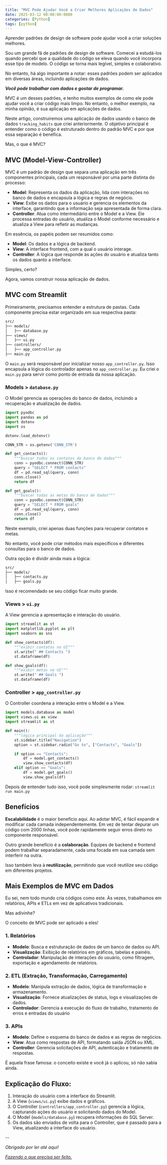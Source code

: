 ```yaml
---
title: "MVC Pode Ajudar Você a Criar Melhores Aplicações de Dados"
date: 2025-03-12 00:00:00:0000
categories: [Python]
tags: [python]
---
```


Aprender padrões de design de software pode ajudar você a criar soluções melhores.

Sou um grande fã de padrões de design de software. Comecei a estudá-los quando percebi que a qualidade do código se eleva quando você incorpora esse tipo de modelo. O código se torna mais legível, simples e colaborativo.

No entanto, há algo importante a notar: esses padrões podem ser aplicados em diversas áreas, incluindo aplicações de dados.

***Você pode trabalhar com dados e gostar de programar.***

MVC é um desses padrões, e tenho muitos exemplos de como ele pode ajudar você a criar código mais limpo. No entanto, o melhor exemplo, na minha opinião, é sua aplicação em aplicações de dados.

Neste artigo, construiremos uma aplicação de dados usando o banco de dados `tracking_habits` que criei anteriormente. O objetivo principal é entender como o código é estruturado dentro do padrão MVC e por que essa separação é benéfica.

Mas, o que é MVC?

## MVC (Model-View-Controller)
MVC é um padrão de design que separa uma aplicação em três componentes principais, cada um responsável por uma parte distinta do processo:
- **Model**: Representa os dados da aplicação, lida com interações no banco de dados e encapsula a lógica e regras de negócio.
- **View**: Exibe os dados para o usuário e gerencia os elementos da interface, garantindo que a informação seja apresentada de forma clara.
- **Controller**: Atua como intermediário entre o Model e a View. Ele processa entradas do usuário, atualiza o Model conforme necessário e atualiza a View para refletir as mudanças.

Em essência, os papéis podem ser resumidos como:
- **Model**: Os dados e a lógica de backend.
- **View**: A interface frontend, com a qual o usuário interage.
- **Controller**: A lógica que responde às ações do usuário e atualiza tanto os dados quanto a interface.

Simples, certo?

Agora, vamos construir nossa aplicação de dados.

## MVC com Streamlit

Primeiramente, precisamos entender a estrutura de pastas. Cada componente precisa estar organizado em sua respectiva pasta:
```sh
src/
├── models/
│   ├── database.py
├── views/
│   ├── ui.py
├── controllers/
│   ├── app_controller.py
├── main.py
```

O `main.py` será responsável por inicializar nosso `app_controller.py`. Isso encapsula a lógica do controlador apenas no `app_controller.py`. Eu criei o `main.py` para servir como ponto de entrada da nossa aplicação.

### Models > `database.py`
O Model gerencia as operações do banco de dados, incluindo a recuperação e atualização de dados.
```python
import pyodbc
import pandas as pd
import dotenv
import os

dotenv.load_dotenv()

CONN_STR = os.getenv('CONN_STR')

def get_contacts():
    """buscar todos os contatos do banco de dados"""
    conn = pyodbc.connect(CONN_STR)
    query = "SELECT * FROM contacts"
    df = pd.read_sql(query, conn)
    conn.close()
    return df

def get_goals():
    """buscar todas as metas do banco de dados"""
    conn = pyodbc.connect(CONN_STR)
    query = "SELECT * FROM goals"
    df = pd.read_sql(query, conn)
    conn.close()
    return df
```

Neste exemplo, criei apenas duas funções para recuperar contatos e metas.

No entanto, você pode criar métodos mais específicos e diferentes consultas para o banco de dados.

Outra opção é dividir ainda mais a lógica:
```sh
src/
├── models/
│   ├── contacts.py
│   ├── goals.py
```

Isso é recomendado se seu código ficar muito grande.

### Views > `ui.py`
A View gerencia a apresentação e interação do usuário.
```python
import streamlit as st
import matplotlib.pyplot as plt
import seaborn as sns

def show_contacts(df):
    """exibir contatos na UI"""
    st.write(" ## Contacts ")
    st.dataframe(df)

def show_goals(df):
    """exibir metas na UI"""
    st.write(" ## Goals ")
    st.dataframe(df)
```

### Controller > `app_controller.py`
O Controller coordena a interação entre o Model e a View.
```python
import models.database as model
import views.ui as view
import streamlit as st

def main():
    """lógica principal da aplicação"""
    st.sidebar.title("Navigation")
    option = st.sidebar.radio("Go to", ["Contacts", "Goals"])

    if option == "Contacts":
        df = model.get_contacts()
        view.show_contacts(df)
    elif option == "Goals":
        df = model.get_goals()
        view.show_goals(df)
```

Depois de entender tudo isso, você pode simplesmente rodar: `streamlit run main.py`

## Benefícios
**Escalabilidade** é o maior benefício aqui. Ao adotar MVC, é fácil expandir e modificar cada camada independentemente. Em vez de tentar depurar um código com 2000 linhas, você pode rapidamente seguir erros direto no componente responsável.

Outro grande benefício é a **colaboração**. Equipes de backend e frontend podem trabalhar separadamente, cada uma focada em sua camada sem interferir na outra.

Isso também leva à **reutilização**, permitindo que você reutilize seu código em diferentes projetos.

## Mais Exemplos de MVC em Dados
Eu sei, nem todo mundo cria códigos como este. Às vezes, trabalhamos em relatórios, APIs e ETLs em vez de aplicativos tradicionais.

Mas adivinhe?

O conceito de MVC pode ser aplicado a eles!

### 1. Relatórios 
- **Modelo**: Busca e estruturação de dados de um banco de dados ou API.
- **Visualização**: Exibição de relatórios em gráficos, tabelas e painéis.
- **Controlador**: Manipulação de interações do usuário, como filtragem, exportação e agendamento de relatórios.

### 2. ETL (Extração, Transformação, Carregamento)
- **Modelo**: Manipula extração de dados, lógica de transformação e armazenamento.
- **Visualização**: Fornece atualizações de status, logs e visualizações de dados.
- **Controlador**: Gerencia a execução do fluxo de trabalho, tratamento de erros e entradas do usuário

### 3. APIs
- **Modelo**: Define o esquema do banco de dados e as regras de negócios.
- **View**: Atua como respostas de API, formatando saída JSON ou XML.
- **Controller**: Gerencia solicitações de API, autenticação e tratamento de respostas.

É aquela frase famosa: o conceito existe e você já o aplicou, só não sabia ainda.

## Explicação do Fluxo:
1. Interação do usuário com a interface do Streamlit.
2. A View (`views/ui.py`) exibe dados e gráficos.
3. O Controller (`controllers/app_controller.py`) gerencia a lógica, capturando ações do usuário e solicitando dados do Model.
4. O Model (`models/database.py`) recupera informações do SQL Server.
5. Os dados são enviados de volta para o Controller, que é passado para a View, atualizando a interface do usuário.

--

*Obrigado por ler até aqui!*

[*Fazendo o que precisa ser feito.*](https://linktr.ee/lorenzo_uriel)